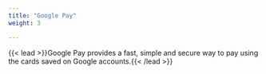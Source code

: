 ```yaml
---
title: "Google Pay"
weight: 3

---
```


{{< lead >}}Google Pay provides a fast, simple and secure way to pay using the cards saved on Google accounts.{{< /lead >}}
